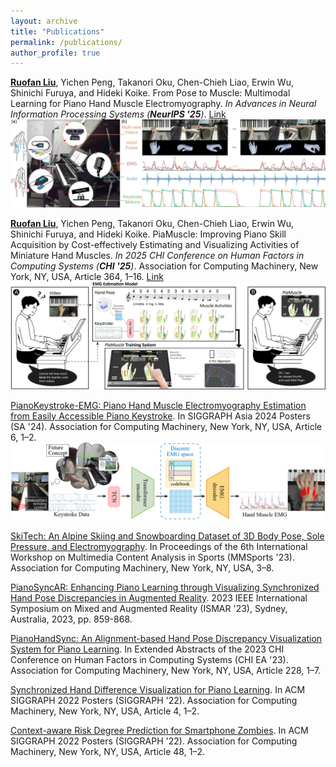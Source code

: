 ```yaml
---
layout: archive
title: "Publications"
permalink: /publications/
author_profile: true
---
```

<strong><u>Ruofan Liu</u></strong>, Yichen Peng, Takanori Oku, Chen-Chieh Liao, Erwin Wu, Shinichi Furuya, and Hideki Koike. From Pose to Muscle: Multimodal Learning for Piano Hand Muscle Electromyography. _In Advances in Neural Information Processing Systems (**NeurIPS '25**)_. [Link](https://neurips.cc/virtual/2025/poster/116792)
<img src="https://raw.githubusercontent.com/ruofanliu0129/Resume/74364d84ba149b66c8ef185fdd700ab759e613c3/images/paper_nips25.png" width="600">

<strong><u>Ruofan Liu</u></strong>, Yichen Peng, Takanori Oku, Chen-Chieh Liao, Erwin Wu, Shinichi Furuya, and Hideki Koike. PiaMuscle: Improving Piano Skill Acquisition by Cost-effectively Estimating and Visualizing Activities of Miniature Hand Muscles. _In 2025 CHI Conference on Human Factors in Computing Systems (**CHI '25**)_. Association for Computing Machinery, New York, NY, USA, Article 364, 1–16. [Link]((https://doi.org/10.1145/3706598.3713465))
![teaser](https://raw.githubusercontent.com/ruofanliu0129/Resume/ff558da12cf430f54dfd41cb13142b8d894c6803/images/paper_chi25.png)

[PianoKeystroke-EMG: Piano Hand Muscle Electromyography Estimation from Easily Accessible Piano Keystroke](https://dl.acm.org/doi/10.1145/3681756.3697878). In SIGGRAPH Asia 2024 Posters (SA '24). Association for Computing Machinery, New York, NY, USA, Article 6, 1–2.
![teaser](https://github.com/ruofanliu0129/Resume/blob/79324d049f3441e5a03a6602bf1e5e8fb961dd27/images/paper_sig24.png)

[SkiTech: An Alpine Skiing and Snowboarding Dataset of 3D Body Pose, Sole Pressure, and Electromyography](https://dl.acm.org/doi/10.1145/3606038.3616151). In Proceedings of the 6th International Workshop on Multimedia Content Analysis in Sports (MMSports '23). Association for Computing Machinery, New York, NY, USA, 3–8.

[PianoSyncAR: Enhancing Piano Learning through Visualizing Synchronized Hand Pose Discrepancies in Augmented Reality](https://doi.org/10.1109/ISMAR59233.2023.00101). 2023 IEEE International Symposium on Mixed and Augmented Reality (ISMAR '23), Sydney, Australia, 2023, pp. 859-868.

[PianoHandSync: An Alignment-based Hand Pose Discrepancy Visualization System for Piano Learning](https://dl.acm.org/doi/10.1145/3544549.3585705). In Extended Abstracts of the 2023 CHI Conference on Human Factors in Computing Systems (CHI EA '23). Association for Computing Machinery, New York, NY, USA, Article 228, 1–7.

[Synchronized Hand Difference Visualization for Piano Learning](https://dl.acm.org/doi/10.1145/3532719.3543196). In ACM SIGGRAPH 2022 Posters (SIGGRAPH '22). Association for Computing Machinery, New York, NY, USA, Article 4, 1–2.

[Context-aware Risk Degree Prediction for Smartphone Zombies](https://dl.acm.org/doi/10.1145/3532719.3543197). In ACM SIGGRAPH 2022 Posters (SIGGRAPH '22). Association for Computing Machinery, New York, NY, USA, Article 48, 1–2.
